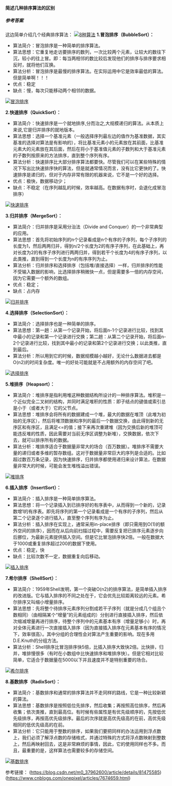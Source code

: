 #### 简述几种排序算法的区别

##### 参考答案

这边简单介绍几个经典排序算法：
[![8种算法](https://camo.githubusercontent.com/b894b963a181c3ca479370b5200a0f984d100ba8/68747470733a2f2f696d672d626c6f672e6373646e2e6e65742f32303138303830373039343131323232313f77617465726d61726b2f322f746578742f6148523063484d364c7939696247396e4c6d4e7a5a473475626d56304c323077587a4d334f5459794e6a41772f666f6e742f3561364c354c32542f666f6e7473697a652f3430302f66696c6c2f49304a42516b46434d413d3d2f646973736f6c76652f3730)](https://camo.githubusercontent.com/b894b963a181c3ca479370b5200a0f984d100ba8/68747470733a2f2f696d672d626c6f672e6373646e2e6e65742f32303138303830373039343131323232313f77617465726d61726b2f322f746578742f6148523063484d364c7939696247396e4c6d4e7a5a473475626d56304c323077587a4d334f5459794e6a41772f666f6e742f3561364c354c32542f666f6e7473697a652f3430302f66696c6c2f49304a42516b46434d413d3d2f646973736f6c76652f3730)
**1.冒泡排序（BubbleSort）：**

- 算法简介：冒泡排序是一种简单的排序算法。
- 算法思想：它重复地走访要排序的数列，一次比较两个元素，让较大的数往下沉，较小的往上冒。即：每当两相邻的数比较后发现他们的排序与排序要求相反时，就将他们互换。
- 算法分析：冒泡排序是最慢的排序算法。在实际运用中它是效率最低的算法。但是简单啊！！！
- 优点：稳定
- 缺点：慢，每次只能移动两个相邻的数据。

[![冒泡排序](https://camo.githubusercontent.com/adaf3658c694ce232520c3f2b677b3273e0e6c1a/68747470733a2f2f696d61676573323031372e636e626c6f67732e636f6d2f626c6f672f3834393538392f3230313731302f3834393538392d32303137313031353232333233383434392d323134363136393139372e676966)](https://camo.githubusercontent.com/adaf3658c694ce232520c3f2b677b3273e0e6c1a/68747470733a2f2f696d61676573323031372e636e626c6f67732e636f6d2f626c6f672f3834393538392f3230313731302f3834393538392d32303137313031353232333233383434392d323134363136393139372e676966)

**2.快速排序（QuickSort）：**

- 算法简介：快速排序是一个就地排序,分而治之,大规模递归的算法。从本质上来说,它是归并排序的就地版本。
- 算法思想：选择一个基准元素（一般选择序列最左边的值作为基准数据，其实基准的选择对算法是有影响的），将比基准元素小的元素放在其前面，比基准元素大的元素放在其后面，然后在将小于基准值元素的子数列和大于基准元素的子数列按原来的方法排序，直到整个序列有序。
- 算法分析：快速排序比大部分排序算法都要快。尽管我们可以在某些特殊的情况下写出比快速排序快的算法，但是就通常情况而言，没有比它更快的了。快速排序是递归的，但对于内存非常有限的机器来说，它不是一个好的选择。
- 优点：极快，数据移动少；
- 缺点：不稳定（在序列越乱的时候，效率越高。在数据有序时，会退化成冒泡排序）

[![快速排序](https://camo.githubusercontent.com/4a10c066718dc2584d2b1682f8b2085920db0123/68747470733a2f2f696d61676573323031372e636e626c6f67732e636f6d2f626c6f672f3834393538392f3230313731302f3834393538392d32303137313031353233303933363337312d313431333532333431322e676966)](https://camo.githubusercontent.com/4a10c066718dc2584d2b1682f8b2085920db0123/68747470733a2f2f696d61676573323031372e636e626c6f67732e636f6d2f626c6f672f3834393538392f3230313731302f3834393538392d32303137313031353233303933363337312d313431333532333431322e676966)

**3.归并排序（MergeSort）：**

- 算法简介：归并排序是采用分治法（Divide and Conquer）的一个非常典型的应用。
- 算法思想：首先将初始序列的n个记录看成是n个有序的子序列，每个子序列的长度为1，然后两两归并，得到n/2个长度为2的有序子序列，在此基础上，再对长度为2的有序子序列进行两两归并，得到若干个长度为4的有序子序列，以此类推，直到得到一个长度为n的有序序列为止。
- 算法分析：归并排序和选择排序（包括堆/直接选择）一样，归并排序的性能不受输入数据的影响，比选择排序稍微快一点，但是需要多一倍的内存空间，因为它需要一个额外的数组。
- 优点：稳定；
- 缺点：占内存

[![归并排序](https://camo.githubusercontent.com/207472a2903254f1706938a09fc3fa854ad23273/68747470733a2f2f696d61676573323031372e636e626c6f67732e636f6d2f626c6f672f3834393538392f3230313731302f3834393538392d32303137313031353233303535373034332d33373337353031302e676966)](https://camo.githubusercontent.com/207472a2903254f1706938a09fc3fa854ad23273/68747470733a2f2f696d61676573323031372e636e626c6f67732e636f6d2f626c6f672f3834393538392f3230313731302f3834393538392d32303137313031353233303535373034332d33373337353031302e676966)

**4.选择排序（SelectionSort）：**

- 算法简介：选择排序也是一种简单的排序。
- 算法思想：第一趟：从第一个记录开始，将后面n-1个记录进行比较，找到其中最小的记录和第一个记录进行交换；第二趟：从第二个记录开始，将后面n-2个记录进行比较，找到其中最小的记录和第2个记录进行交换；以此类推，直到最后。
- 算法分析：所以用到它的时候，数据规模越小越好，无论什么数据进去都是O(n2)的时间复杂度。唯一的好处可能就是不占用额外的内存空间了吧。

[![选择排序](https://camo.githubusercontent.com/f6e0486dbb74ecc8d74a6c72d1c0884951ceaa98/68747470733a2f2f696d61676573323031372e636e626c6f67732e636f6d2f626c6f672f3834393538392f3230313731302f3834393538392d32303137313031353232343731393539302d313433333231393832342e676966)](https://camo.githubusercontent.com/f6e0486dbb74ecc8d74a6c72d1c0884951ceaa98/68747470733a2f2f696d61676573323031372e636e626c6f67732e636f6d2f626c6f672f3834393538392f3230313731302f3834393538392d32303137313031353232343731393539302d313433333231393832342e676966)

**5.堆排序（Heapsort）：**

- 算法简介：堆排序是指利用堆这种数据结构所设计的一种排序算法。堆积是一个近似完全二叉树的结构，并同时满足堆积的性质：即子结点的键值或索引总是小于（或者大于）它的父节点。
- 算法思想：堆排序会将所有的数据建成一个堆，最大的数据在堆顶（此堆为初始的无序区），然后将堆顶数据和序列的最后一个数据交换，由此得到新的无序区和有序区，且满足<=的值；接下来再次重建堆（因为交换后新的堆顶可能违反堆的性质，因此需要对当前无序区调整为新堆），交换数据，依次下去，就可以排序所有的数据。
- 算法分析：堆排序适合于数据量非常大的场合（百万数据）。堆排序不需要大量的递归或者多维的暂存数组。这对于数据量非常巨大的序列是合适的。比如超过数百万条记录，因为快速排序，归并排序都使用递归来设计算法，在数据量非常大的时候，可能会发生堆栈溢出错误。

[![堆排序](https://camo.githubusercontent.com/c39cce47ce9f2bf030c19601206dddc1bd0ecc7b/68747470733a2f2f696d61676573323031372e636e626c6f67732e636f6d2f626c6f672f3834393538392f3230313731302f3834393538392d32303137313031353233313330383639392d3335363133343233372e676966)](https://camo.githubusercontent.com/c39cce47ce9f2bf030c19601206dddc1bd0ecc7b/68747470733a2f2f696d61676573323031372e636e626c6f67732e636f6d2f626c6f672f3834393538392f3230313731302f3834393538392d32303137313031353233313330383639392d3335363133343233372e676966)

**6.插入排序（InsertSort）：**

- 算法简介：插入排序是一种简单排序算法。
- 算法思想：将一个记录插入到已排序好的有序表中，从而得到一个新的，记录数增1的有序表。即先将序列的第一个记录看成是一个有序的子序列，然后从第二个记录逐个进行插入，直至整个序列有序为止。
- 算法分析：插入排序在实现上，通常采用in-place排序（即只需用到O(1)的额外空间的排序），因而在从后向前扫描过程中，需要反复把已排序元素逐步向后挪位，为最新元素提供插入空间。但是它比冒泡排序快2倍。一般在数据大于1000或重复排序超过200的数据下使用。
- 优点：稳定，快
- 缺点：比较次数不一定，数据重复向后移动。

[![插入排序](https://camo.githubusercontent.com/5e6dcf3d502a864805ecd49fefac164dd91e4b49/68747470733a2f2f696d61676573323031372e636e626c6f67732e636f6d2f626c6f672f3834393538392f3230313731302f3834393538392d32303137313031353232353634353237372d313135313130303030302e676966)](https://camo.githubusercontent.com/5e6dcf3d502a864805ecd49fefac164dd91e4b49/68747470733a2f2f696d61676573323031372e636e626c6f67732e636f6d2f626c6f672f3834393538392f3230313731302f3834393538392d32303137313031353232353634353237372d313135313130303030302e676966)

**7.希尔排序（ShellSort）：**

- 算法简介：1959年Shell发明，第一个突破O(n2)的排序算法，是简单插入排序的改进版。它与插入排序的不同之处在于，它会优先比较距离较远的元素。希尔排序又叫缩小增量排序。
- 算法思想：先将整个待排序元素序列分割成若干子序列（就是分成几个组且个数相同）（由相隔某个“增量”的元素组成的）分别进行直接插入排序，然后依次缩减增量再进行排序，待整个序列中的元素基本有序（增量足够小）时，再对全体元素进行一次直接插入排序（因为直接插入排序在元素基本有序的情况下，效率很高）。其中分组的合理性会对算法产生重要的影响。现在多用D.E.Knuth的分组方法。
- 算法分析：Shell排序比冒泡排序快5倍，比插入排序大致快2倍。比快排，归并，堆排慢很多（有时在小数组中比快速排序和堆排序快）。但是它相对比较简单，它适合于数据量在5000以下并且速度并不是特别重要的场合。

[![希尔排序](https://camo.githubusercontent.com/fda52e27af7d3624e110e94109c28fd27fa44871/68747470733a2f2f696d61676573323031382e636e626c6f67732e636f6d2f626c6f672f3834393538392f3230313830332f3834393538392d32303138303333313137303031373432312d3336343530363037332e676966)](https://camo.githubusercontent.com/fda52e27af7d3624e110e94109c28fd27fa44871/68747470733a2f2f696d61676573323031382e636e626c6f67732e636f6d2f626c6f672f3834393538392f3230313830332f3834393538392d32303138303333313137303031373432312d3336343530363037332e676966)

**8.基数排序（RadixSort）：**

- 算法简介：基数排序和通常的排序算法并不走同样的路线，它是一种比较新颖的算法。
- 算法思想：基数排序是按照低位先排序，然后收集；再按照高位排序，然后再收集；依次类推，直到最高位。有时候有些属性是有优先级顺序的，先按低优先级排序，再按高优先级排序。最后的次序就是高优先级高的在前，高优先级相同的低优先级高的在前。
- 算法分析：它只能用于整数的排序，如果我们要把同样的办法运用到浮点数上，我们必须了解浮点数的存储格式，并通过特殊的方式将浮点数映射到整数上，然后再映射回去，这是非常麻烦的事情，因此，它的使用同样也不多。而且，最重要的是，这样算法也需要较多的存储空间。

[![基数排序](https://camo.githubusercontent.com/5485ac0c3e84c84c8eefc733b012c1f606b9a79d/68747470733a2f2f696d61676573323031372e636e626c6f67732e636f6d2f626c6f672f3834393538392f3230313731302f3834393538392d32303137313031353233323435333636382d313339373636323532372e676966)](https://camo.githubusercontent.com/5485ac0c3e84c84c8eefc733b012c1f606b9a79d/68747470733a2f2f696d61676573323031372e636e626c6f67732e636f6d2f626c6f672f3834393538392f3230313731302f3834393538392d32303137313031353233323435333636382d313339373636323532372e676966)

参考链接：
(<https://blog.csdn.net/m0_37962600/article/details/81475585>)
(<https://www.cnblogs.com/onepixel/articles/7674659.html>)